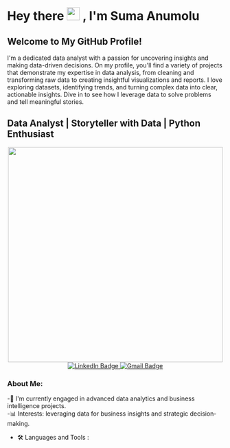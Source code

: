 <h1>
  Hey there 
  <img src="https://media.giphy.com/media/hvRJCLFzcasrR4ia7z/giphy.gif" width="30px"/>
  , I'm Suma Anumolu
</h1>

## Welcome to My GitHub Profile! 
I'm a dedicated data analyst with a passion for uncovering insights and making data-driven decisions. On my profile, you'll find a variety of projects that demonstrate my expertise in data analysis, from cleaning and transforming raw data to creating insightful visualizations and reports. I love exploring datasets, identifying trends, and turning complex data into clear, actionable insights. Dive in to see how I leverage data to solve problems and tell meaningful stories.

## Data Analyst | Storyteller with Data | Python Enthusiast

<div id="header" align="center">
  <img src="https://i.giphy.com/media/v1.Y2lkPTc5MGI3NjExMGhjcndicDRjMmw5dzNmcmwxZnJza3I0eWhuNXNhOWYxdm96czI1NiZlcD12MV9pbnRlcm5hbF9naWZfYnlfaWQmY3Q9Zw/JqmupuTVZYaQX5s094/giphy.gif" width="500"/>
  <div id="badges">
    <a href="https://www.linkedin.com/in/suma-anumolu-345a52163/">
      <img src="https://img.shields.io/badge/LinkedIn-blue?style=for-the-badge&logo=linkedin&logoColor=white" alt="LinkedIn Badge"/>
    </a>
    <a href="mailto:anumolusuma@gmail.com">
      <img src="https://img.shields.io/badge/Gmail-red?style=for-the-badge&logo=gmail&logoColor=white" alt="Gmail Badge"/>
    </a>
  </div>
  </div>
  
### About Me:
-🔭 I'm currently engaged in advanced data analytics and business intelligence projects.
<br>
-📊 Interests: leveraging data for business insights and strategic decision-making.
<br>
- :hammer_and_wrench: Languages and Tools :










